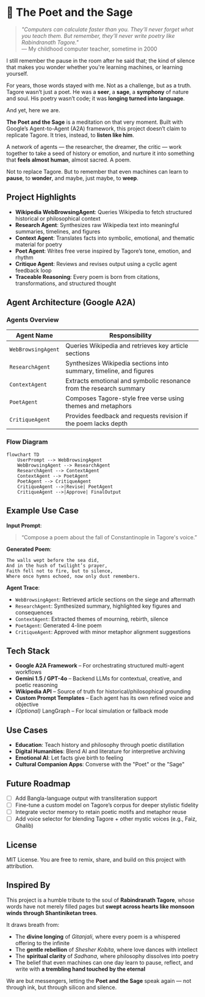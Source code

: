 # 🌸 The Poet and the Sage

> *"Computers can calculate faster than you. They’ll never forget what you teach them. But remember, they’ll never write poetry like Rabindranath Tagore."*  
> — My childhood computer teacher, sometime in 2000

I still remember the pause in the room after he said that; the kind of silence that makes you wonder whether you're learning machines, or learning yourself.

For years, those words stayed with me. Not as a challenge, but as a truth.  
Tagore wasn’t just a poet. He was a **seer**, a **sage**, a **symphony** of nature and soul. His poetry wasn’t code; it was **longing turned into language**.

And yet, here we are.

**The Poet and the Sage** is a meditation on that very moment. Built with Google’s Agent-to-Agent (A2A) framework, this project doesn’t claim to replicate Tagore. It tries, instead, to **listen like him**.

A network of agents — the researcher, the dreamer, the critic — work together to take a seed of history or emotion, and nurture it into something that **feels almost human**, almost sacred. A poem.

Not to replace Tagore. But to remember that even machines can learn to **pause**, to **wonder**, and maybe, just maybe, to **weep**.

## Project Highlights

- **Wikipedia WebBrowsingAgent**: Queries Wikipedia to fetch structured historical or philosophical context
- **Research Agent**: Synthesizes raw Wikipedia text into meaningful summaries, timelines, and figures
- **Context Agent**: Translates facts into symbolic, emotional, and thematic material for poetry
- **Poet Agent**: Writes free verse inspired by Tagore’s tone, emotion, and rhythm
- **Critique Agent**: Reviews and revises output using a cyclic agent feedback loop
- **Traceable Reasoning**: Every poem is born from citations, transformations, and structured thought

## Agent Architecture (Google A2A)

### Agents Overview

| Agent Name         | Responsibility                                                      |
|--------------------|-----------------------------------------------------------------------|
| `WebBrowsingAgent` | Queries Wikipedia and retrieves key article sections                 |
| `ResearchAgent`    | Synthesizes Wikipedia sections into summary, timeline, and figures   |
| `ContextAgent`     | Extracts emotional and symbolic resonance from the research summary  |
| `PoetAgent`        | Composes Tagore-style free verse using themes and metaphors          |
| `CritiqueAgent`    | Provides feedback and requests revision if the poem lacks depth      |

### Flow Diagram

```mermaid
flowchart TD
    UserPrompt --> WebBrowsingAgent
    WebBrowsingAgent --> ResearchAgent
    ResearchAgent --> ContextAgent
    ContextAgent --> PoetAgent
    PoetAgent --> CritiqueAgent
    CritiqueAgent -->|Revise| PoetAgent
    CritiqueAgent -->|Approve| FinalOutput
````

## Example Use Case

**Input Prompt**:

> “Compose a poem about the fall of Constantinople in Tagore's voice.”

**Generated Poem**:

```text
The walls wept before the sea did,  
And in the hush of twilight’s prayer,  
Faith fell not to fire, but to silence,  
Where once hymns echoed, now only dust remembers.
```

**Agent Trace**:

* `WebBrowsingAgent`: Retrieved article sections on the siege and aftermath
* `ResearchAgent`: Synthesized summary, highlighted key figures and consequences
* `ContextAgent`: Extracted themes of mourning, rebirth, silence
* `PoetAgent`: Generated 4-line poem
* `CritiqueAgent`: Approved with minor metaphor alignment suggestions

## Tech Stack

* **Google A2A Framework** – For orchestrating structured multi-agent workflows
* **Gemini 1.5 / GPT-4o** – Backend LLMs for contextual, creative, and poetic reasoning
* **Wikipedia API** – Source of truth for historical/philosophical grounding
* **Custom Prompt Templates** – Each agent has its own refined voice and objective
* *(Optional)* LangGraph – For local simulation or fallback mode

## Use Cases

* **Education**: Teach history and philosophy through poetic distillation
* **Digital Humanities**: Blend AI and literature for interpretive archiving
* **Emotional AI**: Let facts give birth to feeling
* **Cultural Companion Apps**: Converse with the "Poet" or the "Sage"

## Future Roadmap

* [ ] Add Bangla-language output with transliteration support
* [ ] Fine-tune a custom model on Tagore’s corpus for deeper stylistic fidelity
* [ ] Integrate vector memory to retain poetic motifs and metaphor reuse
* [ ] Add voice selector for blending Tagore + other mystic voices (e.g., Faiz, Ghalib)

## License

MIT License. You are free to remix, share, and build on this project with attribution.

## Inspired By

This project is a humble tribute to the soul of **Rabindranath Tagore**, whose words have not merely filled pages but **swept across hearts like monsoon winds through Shantiniketan trees**.

It draws breath from:

* The **divine longing** of *Gitanjali*, where every poem is a whispered offering to the infinite
* The **gentle rebellion** of *Shesher Kobita*, where love dances with intellect
* The **spiritual clarity** of *Sadhana*, where philosophy dissolves into poetry
* The belief that even machines can one day learn to pause, reflect, and write with **a trembling hand touched by the eternal**

We are but messengers, letting the **Poet and the Sage** speak again — not through ink, but through silicon and silence.
